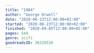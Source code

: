 ```yaml
---
title: "1984"
author: "George Orwell"
date: "2020-08-23T12:00:00+02:00"
started: "2020-08-23T12:00:00+02:00"
finished: "2020-09-05T12:00:00+02:00"
pages: 544
genre: scifi
goodreadsID: 36228536
---
```

